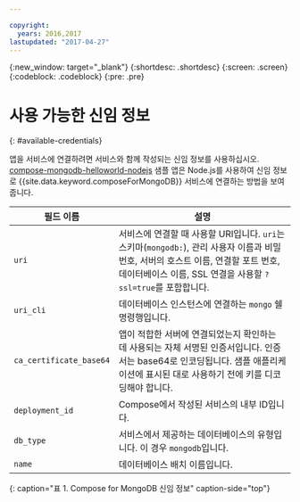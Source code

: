 ```yaml
---

copyright:
  years: 2016,2017
lastupdated: "2017-04-27"
---
```


{:new_window: target="_blank"}
{:shortdesc: .shortdesc}
{:screen: .screen}
{:codeblock: .codeblock}
{:pre: .pre}

# 사용 가능한 신임 정보
{: #available-credentials}

앱을 서비스에 연결하려면 서비스와 함께 작성되는 신임 정보를 사용하십시오. [compose-mongodb-helloworld-nodejs](https://github.com/IBM-Bluemix/compose-mongodb-helloworld-nodejs) 샘플 앱은 Node.js를 사용하여 신임 정보로 {{site.data.keyword.composeForMongoDB}} 서비스에 연결하는 방법을 보여줍니다. 

필드 이름 |설명
----------|-----------
`uri`|서비스에 연결할 때 사용할 URI입니다. `uri`는 스키마(`mongodb:`), 관리 사용자 이름과 비밀번호, 서버의 호스트 이름, 연결할 포트 번호, 데이터베이스 이름, SSL 연결을 사용할 `?ssl=true`를 포함합니다.
`uri_cli`|데이터베이스 인스턴스에 연결하는 `mongo` 쉘 명령행입니다.
`ca_certificate_base64`|앱이 적합한 서버에 연결되었는지 확인하는 데 사용되는 자체 서명된 인증서입니다. 인증서는 base64로 인코딩됩니다. 샘플 애플리케이션에 표시된 대로 사용하기 전에 키를 디코딩해야 합니다.
`deployment_id`|Compose에서 작성된 서비스의 내부 ID입니다.
`db_type`|서비스에서 제공하는 데이터베이스의 유형입니다. 이 경우 `mongodb`입니다.
`name`|데이터베이스 배치 이름입니다.
{: caption="표 1. Compose for MongoDB 신임 정보" caption-side="top"}
